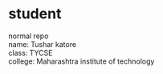 # student
normal repo
</br>
name: Tushar katore<br>
class: TYCSE<br>
college: Maharashtra institute of technology
